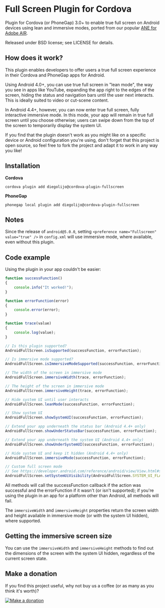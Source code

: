 Full Screen Plugin for Cordova
==============================

Plugin for Cordova (or PhoneGap) 3.0+ to enable true full screen on Android devices using lean and immersive modes, ported from our popular [ANE for Adobe AIR](https://github.com/mesmotronic/air-ane-fullscreen).

Released under BSD license; see LICENSE for details.

How does it work?
-----------------

This plugin enables developers to offer users a true full screen experience in their Cordova and PhoneGap apps for Android.

Using Android 4.0+, you can use true full screen in "lean mode", the way you see in apps like YouTube, expanding the app right to the edges of the screen, hiding the status and navigation bars until the user next interacts. This is ideally suited to video or cut-scene content.

In Android 4.4+, however, you can now enter true full screen, fully interactive immersive mode. In this mode, your app will remain in true full screen until you choose otherwise; users can swipe down from the top of the screen to temporarily display the system UI.

If you find that the plugin doesn't work as you might like on a specific device or Android configuration you're using, don't forget that this project is open source, so feel free to fork the project and adapt it to work in any way you like!

Installation
------------

**Cordova**

`cordova plugin add diegolijo@cordova-plugin-fullscreen`

**PhoneGap**

`phonegap local plugin add diegolijo@cordova-plugin-fullscreen`

Notes
-----

Since the release of `android@5.0.0`, setting `<preference name="Fullscreen" value="true" />` in `config.xml` will use immersive mode, where available, even without this plugin.

Code example
------------

Using the plugin in your app couldn't be easier:

```js
function successFunction()
{
    console.info("It worked!");
}

function errorFunction(error)
{
    console.error(error);
}

function trace(value)
{
    console.log(value);
}

// Is this plugin supported?
AndroidFullScreen.isSupported(successFunction, errorFunction);

// Is immersive mode supported?
AndroidFullScreen.isImmersiveModeSupported(successFunction, errorFunction);

// The width of the screen in immersive mode
AndroidFullScreen.immersiveWidth(trace, errorFunction);

// The height of the screen in immersive mode
AndroidFullScreen.immersiveHeight(trace, errorFunction);

// Hide system UI until user interacts
AndroidFullScreen.leanMode(successFunction, errorFunction);

// Show system UI
AndroidFullScreen.showSystemUI(successFunction, errorFunction);

// Extend your app underneath the status bar (Android 4.4+ only)
AndroidFullScreen.showUnderStatusBar(successFunction, errorFunction);

// Extend your app underneath the system UI (Android 4.4+ only)
AndroidFullScreen.showUnderSystemUI(successFunction, errorFunction);

// Hide system UI and keep it hidden (Android 4.4+ only)
AndroidFullScreen.immersiveMode(successFunction, errorFunction);

// Custom full screen mode
// See https://developer.android.com/reference/android/view/View.html#setSystemUiVisibility(int)
AndroidFullScreen.setSystemUiVisibility(AndroidFullScreen.SYSTEM_UI_FLAG_FULLSCREEN | AndroidFullScreen.SYSTEM_UI_FLAG_LOW_PROFILE, successFunction, errorFunction);
```

All methods will call the successFunction callback if the action was successful and the errorFunction if it wasn't (or isn't supported); if you're using the plugin in an app for a platform other than Android, all methods will fail.

The `immersiveWidth` and `immersiveHeight` properties return the screen width and height available in immersive mode (or with the system UI hidden), where supported.

Getting the immersive screen size
---------------------------------

You can use the `immersiveWidth` and `immersiveHeight` methods to find out the dimensions of the screen with the system UI hidden, regardless of the current screen state.

Make a donation
---------------

If you find this project useful, why not buy us a coffee (or as many as you think it's worth)?

[![Make a donation](https://www.paypalobjects.com/en_US/GB/i/btn/btn_donateCC_LG.gif)](http://bit.ly/2W0K8iE)
